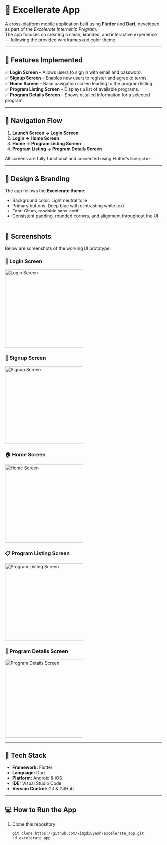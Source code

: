 # 🚀 Excellerate App

A cross-platform mobile application built using **Flutter** and **Dart**, developed as part of the *Excelerate Internship Program*.  
The app focuses on creating a clean, branded, and interactive experience — following the provided wireframes and color theme.

---

## 🧩 Features Implemented

✅ **Login Screen** – Allows users to sign in with email and password.  
✅ **Signup Screen** – Enables new users to register and agree to terms.  
✅ **Home Screen** – Base navigation screen leading to the program listing.  
✅ **Program Listing Screen** – Displays a list of available programs.  
✅ **Program Details Screen** – Shows detailed information for a selected program.  

---

## 🧭 Navigation Flow

1. **Launch Screen → Login Screen**  
2. **Login → Home Screen**  
3. **Home → Program Listing Screen**  
4. **Program Listing → Program Details Screen**

All screens are fully functional and connected using Flutter’s `Navigator`.

---

## 🎨 Design & Branding

The app follows the **Excelerate theme**:
- Background color: Light neutral tone  
- Primary buttons: Deep blue with contrasting white text  
- Font: Clean, readable sans-serif  
- Consistent padding, rounded corners, and alignment throughout the UI  

---

## 📱 Screenshots

Below are screenshots of the working UI prototype:

### 🔐 Login Screen
<img src="assets/images/login_screen.png" alt="Login Screen" width="250"/>

### 📝 Signup Screen
<img src="assets/images/signup_screen.png" alt="Signup Screen" width="250"/>

### 🏠 Home Screen
<img src="assets/images/home_screen.png" alt="Home Screen" width="250"/>

### 📋 Program Listing Screen
<img src="assets/images/program_listing_screen.png" alt="Program Listing Screen" width="250"/>

### 📄 Program Details Screen
<img src="assets/images/program_details_screen.png" alt="Program Details Screen" width="250"/>



---

## 🧰 Tech Stack

- **Framework:** Flutter  
- **Language:** Dart  
- **Platform:** Android & iOS  
- **IDE:** Visual Studio Code  
- **Version Control:** Git & GitHub

---

## 💻 How to Run the App

1. Clone this repository:
   ```bash
   git clone https://github.com/kingdivyesh/excelerate_app.git
   cd excelerate_app
